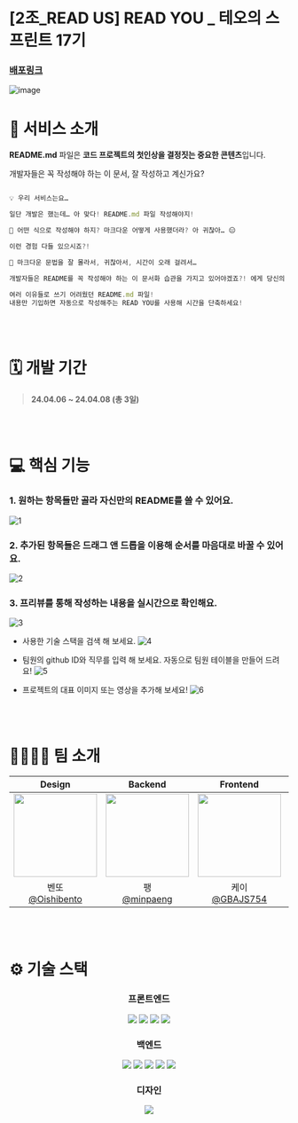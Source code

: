 # [2조_READ US] READ YOU _ 테오의 스프린트 17기

### [배포링크](https://readyou.vercel.app/)

![image](https://github.com/user-attachments/assets/4bf3474f-0062-4bd2-940d-e617981e46f0)

# 💼 서비스 소개
**README.md** 파일은 **코드 프로젝트의 첫인상을 결정짓는 중요한 콘텐츠**입니다. 

개발자들은 꼭 작성해야 하는 이 문서, 잘 작성하고 계신가요?
```jsx

💡 우리 서비스는요…

일단 개발은 했는데… 아 맞다! README.md 파일 작성해야지!

💬 어떤 식으로 작성해야 하지? 마크다운 어떻게 사용했더라? 아 귀찮아… 😑 

이런 경험 다들 있으시죠?!

💬 마크다운 문법을 잘 몰라서, 귀찮아서, 시간이 오래 걸려서…

개발자들은 README를 꼭 작성해야 하는 이 문서화 습관을 가지고 있어야겠죠?! 에게 당신의 프로젝트를 알려주세요!

여러 이유들로 쓰기 어려웠던 README.md 파일! 
내용만 기입하면 자동으로 작성해주는 READ YOU를 사용해 시간을 단축하세요!

```
<br >
<br >

# 🗓️ 개발 기간

> **24.04.06 ~ 24.04.08 (총 3일)**

<br >
<br >

# 💻 핵심 기능

### 1. 원하는 항목들만 골라 자신만의 README를 쓸 수 있어요.
![1](https://github.com/Read-U/readyou-front/assets/81246338/49ed7992-e2ac-4a9e-8de9-f27759c9ad64)


### 2. 추가된 항목들은 드래그 앤 드롭을 이용해 순서를 마음대로 바꿀 수 있어요. 
![2](https://github.com/Read-U/readyou-front/assets/81246338/9d2ea806-1814-40ad-9a63-a5de52b8b8c2)


### 3. 프리뷰를 통해 작성하는 내용을 실시간으로 확인해요.
![3](https://github.com/Read-U/readyou-front/assets/81246338/f0070fe3-d3c9-4c30-a98c-d71ac16ea837)


- 사용한 기술 스택을 검색 해 보세요.
  ![4](https://github.com/Read-U/readyou-front/assets/81246338/63d87c23-8ef8-4537-bdbc-55e934a046ab)

    
- 팀원의 github ID와 직무를 입력 해 보세요. 자동으로 팀원 테이블을 만들어 드려요!
   ![5](https://github.com/Read-U/readyou-front/assets/81246338/f2012072-1f10-40ef-91b4-ca87a3723081)

    
- 프로젝트의 대표 이미지 또는 영상을 추가해 보세요!
  ![6](https://github.com/Read-U/readyou-front/assets/81246338/cfb143ad-15de-4e7e-8ae1-c54fcf6a0b78)

<br >
<br >

# 👨‍👩‍👧‍👦 팀 소개

|Design|Backend|Frontend|Frontend|Frontend|Frontend|Frontend|
|:-:|:-:|:-:|:-:|:-:|:-:|:-:
|<img src="https://avatars.githubusercontent.com/u/166393438?v=4,Oishibento,,https://github.com/Oishibento" width="150" height="150"/>|<img src="https://avatars.githubusercontent.com/u/68097132?v=4,minpaeng,,https://github.com/minpaeng" width="150" height="150"/>|<img src="https://avatars.githubusercontent.com/u/104294861?v=4,GBAJS754,Kimdaeun,https://github.com/GBAJS754" width="150" height="150"/>|<img src="https://avatars.githubusercontent.com/u/81246338?v=4,gkfla668,Halim-Lim,https://github.com/gkfla668" width="150" height="150"/>|<img src="https://avatars.githubusercontent.com/u/70426440?v=4,hyjoong,,https://github.com/hyjoong" width="150" height="150"/>|<img src="https://avatars.githubusercontent.com/u/61828877?v=4,swy0123,이시영,https://github.com/swy0123" width="150" height="150"/>|<img src="https://avatars.githubusercontent.com/u/162881886?v=4,woo29,우혁,https://github.com/woo29" width="150" height="150"/>
|벤또<br/>[@Oishibento](https://github.com/Oishibento)|팽<br/>[@minpaeng](https://github.com/minpaeng)|케이<br/>[@GBAJS754](https://github.com/GBAJS754)|리하<br/>[@gkfla668](https://github.com/gkfla668)|헨리<br/>[@hyjoong](https://github.com/hyjoong)|셩<br/>[@swy0123](https://github.com/swy0123)|훈이<br/>[@woo29](https://github.com/woo29)

<br>
<br>

# ⚙️ 기술 스택

<div align="middle">
 
### 프론트엔드

<img src="https://img.shields.io/badge/react-61DAFB?style=for-the-badge&amp;logo=react&amp;logoColor=black"/>
<img src="https://img.shields.io/badge/typescript-%23007ACC.svg?style=for-the-badge&amp;logo=typescript&amp;logoColor=white"/>
<img src="https://img.shields.io/badge/Next-black?style=for-the-badge&amp;logo=next.js&amp;logoColor=white"/>
<img src="https://img.shields.io/badge/styled--components-DB7093?style=for-the-badge&amp;logo=styled-components&amp;logoColor=white"/>

### 백엔드

<img src="https://img.shields.io/badge/java-007396?style=for-the-badge&logo=java&logoColor=white"> 
<img src="https://img.shields.io/badge/springboot-6DB33F?style=for-the-badge&logo=springboot&logoColor=white">
<img src="https://img.shields.io/badge/amazonec2-FF9900?style=for-the-badge&logo=amazonec2&logoColor=white">
<img src="https://img.shields.io/badge/amazons3-569A31?style=for-the-badge&logo=amazons3&logoColor=white">
<img src="https://img.shields.io/badge/docker-2496ED?style=for-the-badge&logo=docker&logoColor=white">

### 디자인

<img src="https://img.shields.io/badge/Figma-F24E1E?style=for-the-badge&logo=Figma&logoColor=white">

<br/>
<br/>
